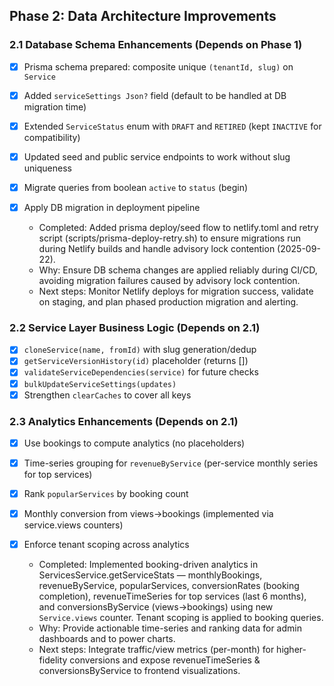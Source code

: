 
## Phase 2: Data Architecture Improvements

### 2.1 Database Schema Enhancements (Depends on Phase 1)
- [x] Prisma schema prepared: composite unique `(tenantId, slug)` on `Service`
- [x] Added `serviceSettings Json?` field (default to be handled at DB migration time)
- [x] Extended `ServiceStatus` enum with `DRAFT` and `RETIRED` (kept `INACTIVE` for compatibility)
- [x] Updated seed and public service endpoints to work without slug uniqueness
- [x] Migrate queries from boolean `active` to `status` (begin)
- [x] Apply DB migration in deployment pipeline

  - Completed: Added prisma deploy/seed flow to netlify.toml and retry script (scripts/prisma-deploy-retry.sh) to ensure migrations run during Netlify builds and handle advisory lock contention (2025-09-22).
  - Why: Ensure DB schema changes are applied reliably during CI/CD, avoiding migration failures caused by advisory lock contention.
  - Next steps: Monitor Netlify deploys for migration success, validate on staging, and plan phased production migration and alerting.

### 2.2 Service Layer Business Logic (Depends on 2.1)
- [x] `cloneService(name, fromId)` with slug generation/dedup
- [x] `getServiceVersionHistory(id)` placeholder (returns [])
- [x] `validateServiceDependencies(service)` for future checks
- [x] `bulkUpdateServiceSettings(updates)`
- [x] Strengthen `clearCaches` to cover all keys

### 2.3 Analytics Enhancements (Depends on 2.1)
- [x] Use bookings to compute analytics (no placeholders)
- [x] Time-series grouping for `revenueByService` (per-service monthly series for top services)
- [x] Rank `popularServices` by booking count
- [x] Monthly conversion from views→bookings (implemented via service.views counters)
- [x] Enforce tenant scoping across analytics

  - Completed: Implemented booking-driven analytics in ServicesService.getServiceStats — monthlyBookings, revenueByService, popularServices, conversionRates (booking completion), revenueTimeSeries for top services (last 6 months), and conversionsByService (views→bookings) using new `Service.views` counter. Tenant scoping is applied to booking queries.
  - Why: Provide actionable time-series and ranking data for admin dashboards and to power charts.
  - Next steps: Integrate traffic/view metrics (per-month) for higher-fidelity conversions and expose revenueTimeSeries & conversionsByService to frontend visualizations.
